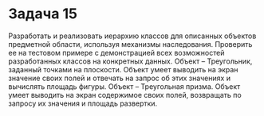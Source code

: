 # Задача 15
Разработать и реализовать иерархию классов для описанных объектов предметной области, используя механизмы наследования. Проверить ее на тестовом примере с демонстрацией всех возможностей разработанных классов на конкретных данных.
Объект – Треугольник, заданный точками на плоскости. Объект умеет выводить на экран значение своих полей и отвечать на запрос об этих значениях и вычислять площадь фигуры.
Объект – Треугольная призма. Объект умеет выводить на экран содержимое своих полей, возвращать по запросу их значения и площадь развертки.
